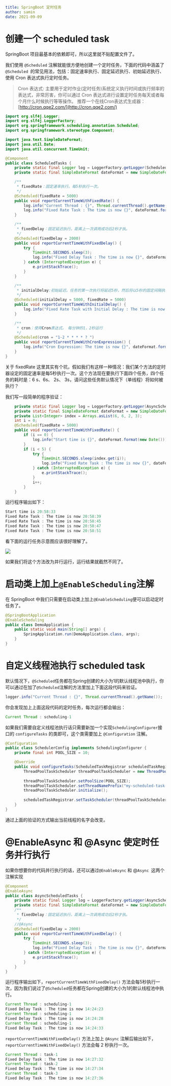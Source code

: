 ```yaml
title: SpringBoot 定时任务
author: samin
date: 2021-09-09 
```

# 创建一个 scheduled task

SpringBoot 项目最基本的依赖即可，所以这里就不贴配置文件了。

我们使用 `@Scheduled` 注解就能很方便地创建一个定时任务，下面的代码中涵盖了 `@Scheduled `的常见用法，包括：固定速率执行、固定延迟执行、初始延迟执行、使用 Cron 表达式执行定时任务。

>  Cron 表达式:  主要用于定时作业(定时任务)系统定义执行时间或执行频率的表达式，非常厉害，你可以通过 Cron 表达式进行设置定时任务每天或者每个月什么时候执行等等操作。
> 推荐一个在线Cron表达式生成器：[http://cron.qqe2.com/](http://cron.qqe2.com/)

```java
import org.slf4j.Logger;
import org.slf4j.LoggerFactory;
import org.springframework.scheduling.annotation.Scheduled;
import org.springframework.stereotype.Component;

import java.text.SimpleDateFormat;
import java.util.Date;
import java.util.concurrent.TimeUnit;

@Component
public class ScheduledTasks {
    private static final Logger log = LoggerFactory.getLogger(ScheduledTasks.class);
    private static final SimpleDateFormat dateFormat = new SimpleDateFormat("HH:mm:ss");

    /**
     * fixedRate：固定速率执行。每5秒执行一次。
     */
    @Scheduled(fixedRate = 5000)
    public void reportCurrentTimeWithFixedRate() {
        log.info("Current Thread : {}", Thread.currentThread().getName());
        log.info("Fixed Rate Task : The time is now {}", dateFormat.format(new Date()));
    }

    /**
     * fixedDelay：固定延迟执行。距离上一次调用成功后2秒才执。
     */
    @Scheduled(fixedDelay = 2000)
    public void reportCurrentTimeWithFixedDelay() {
        try {
            TimeUnit.SECONDS.sleep(3);
            log.info("Fixed Delay Task : The time is now {}", dateFormat.format(new Date()));
        } catch (InterruptedException e) {
            e.printStackTrace();
        }
    }

    /**
     * initialDelay:初始延迟。任务的第一次执行将延迟5秒，然后将以5秒的固定间隔执行。
     */
    @Scheduled(initialDelay = 5000, fixedRate = 5000)
    public void reportCurrentTimeWithInitialDelay() {
        log.info("Fixed Rate Task with Initial Delay : The time is now {}", dateFormat.format(new Date()));
    }

    /**
     * cron：使用Cron表达式。　每分钟的1，2秒运行
     */
    @Scheduled(cron = "1-2 * * * * ? ")
    public void reportCurrentTimeWithCronExpression() {
        log.info("Cron Expression: The time is now {}", dateFormat.format(new Date()));
    }
}
```

关于 fixedRate 这里其实有个坑，假如我们有这样一种情况：我们某个方法的定时器设定的固定速率是每5秒执行一次。这个方法现在要执行下面四个任务，四个任务的耗时是：6 s、6s、 2s、 3s，请问这些任务默认情况下（单线程）将如何被执行？

我们写一段简单的程序验证：

```java
    private static final Logger log = LoggerFactory.getLogger(AsyncScheduledTasks.class);
    private static final SimpleDateFormat dateFormat = new SimpleDateFormat("HH:mm:ss");
    private List<Integer> index = Arrays.asList(6, 6, 2, 3);
    int i = 0;
    @Scheduled(fixedRate = 5000)
    public void reportCurrentTimeWithFixedRate() {
        if (i == 0) {
            log.info("Start time is {}", dateFormat.format(new Date()));
        }
        if (i < 5) {
            try {
                TimeUnit.SECONDS.sleep(index.get(i));
                log.info("Fixed Rate Task : The time is now {}", dateFormat.format(new Date()));
            } catch (InterruptedException e) {
                e.printStackTrace();
            }
            i++;
        }
    }
```

运行程序输出如下：

```java
Start time is 20:58:33
Fixed Rate Task : The time is now 20:58:39
Fixed Rate Task : The time is now 20:58:45
Fixed Rate Task : The time is now 20:58:47
Fixed Rate Task : The time is now 20:58:51
```

看下面的运行任务示意图应该很好理解了。

![](https://my-blog-to-use.oss-cn-beijing.aliyuncs.com/2019-7/fixdrate-single-thread.png)

如果我们将这个方法改为并行运行，运行结果就截然不同了。

# 启动类上加上`@EnableScheduling`注解

在 SpringBoot 中我们只需要在启动类上加上`@EnableScheduling`便可以启动定时任务了。

```java
@SpringBootApplication
@EnableScheduling
public class DemoApplication {
    public static void main(String[] args) {
        SpringApplication.run(DemoApplication.class, args);
    }
}
```

# 自定义线程池执行 scheduled task

默认情况下，`@Scheduled`任务都在Spring创建的大小为1的默认线程池中执行，你可以通过在加了`@Scheduled`注解的方法里加上下面这段代码来验证。

```java
logger.info("Current Thread : {}", Thread.currentThread().getName());
```

你会发现加上上面这段代码的定时任务，每次运行都会输出：

```java
Current Thread : scheduling-1
```

如果我们需要自定义线程池执行话只需要新加一个实现`SchedulingConfigurer`接口的 `configureTasks` 的类即可，这个类需要加上 `@Configuration` 注解。

```java
@Configuration
public class SchedulerConfig implements SchedulingConfigurer {
    private final int POOL_SIZE = 10;

    @Override
    public void configureTasks(ScheduledTaskRegistrar scheduledTaskRegistrar) {
        ThreadPoolTaskScheduler threadPoolTaskScheduler = new ThreadPoolTaskScheduler();
    
        threadPoolTaskScheduler.setPoolSize(POOL_SIZE);
        threadPoolTaskScheduler.setThreadNamePrefix("my-scheduled-task-pool-");
        threadPoolTaskScheduler.initialize();
    
        scheduledTaskRegistrar.setTaskScheduler(threadPoolTaskScheduler);
    }
}
```

通过上面的验证的方式输出当前线程的名字会改变。

# @EnableAsync 和 @Async  使定时任务并行执行

如果你想要你的代码并行执行的话，还可以通过`@EnableAsync` 和 @`Async `这两个注解实现

```java
@Component
@EnableAsync
public class AsyncScheduledTasks {
    private static final Logger log = LoggerFactory.getLogger(AsyncScheduledTasks.class);
    private static final SimpleDateFormat dateFormat = new SimpleDateFormat("HH:mm:ss");
    /**
     * fixedDelay：固定延迟执行。距离上一次调用成功后2秒才执。
     */
    //@Async
    @Scheduled(fixedDelay = 2000)
    public void reportCurrentTimeWithFixedDelay() {
        try {
            TimeUnit.SECONDS.sleep(3);
            log.info("Fixed Delay Task : The time is now {}", dateFormat.format(new Date()));
        } catch (InterruptedException e) {
            e.printStackTrace();
        }
    }
}
```

运行程序输出如下，`reportCurrentTimeWithFixedDelay()`  方法会每5秒执行一次，因为我们说过了`@Scheduled`任务都在Spring创建的大小为1的默认线程池中执行。

```java
Current Thread : scheduling-1
Fixed Delay Task : The time is now 14:24:23
Current Thread : scheduling-1
Fixed Delay Task : The time is now 14:24:28
Current Thread : scheduling-1
Fixed Delay Task : The time is now 14:24:33
```

`reportCurrentTimeWithFixedDelay()` 方法上加上 `@Async`   注解后输出如下，`reportCurrentTimeWithFixedDelay()`  方法会每 2 秒执行一次。

```java
Current Thread : task-1
Fixed Delay Task : The time is now 14:27:32
Current Thread : task-2
Fixed Delay Task : The time is now 14:27:34
Current Thread : task-3
Fixed Delay Task : The time is now 14:27:36
```
